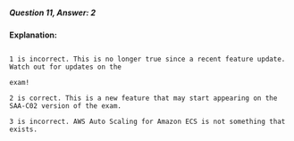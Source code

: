 ##### Question 11, Answer: 2


**Explanation:**


```

1 is incorrect. This is no longer true since a recent feature update. Watch out for updates on the

exam!

2 is correct. This is a new feature that may start appearing on the SAA-C02 version of the exam.

3 is incorrect. AWS Auto Scaling for Amazon ECS is not something that exists.

```

